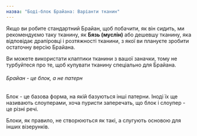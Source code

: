 ```yaml
---
назва: "Боді-блок Брайана: Варіанти тканин"
---
```


Якщо ви робите стандартний Брайан, щоб побачити, як він сидить, ми рекомендуємо таку тканину, як **Бязь (муслін)** або дешевшу тканину, яка відповідає драпіровці і розтяжності тканини, з якої ви плануєте зробити остаточну версію Брайана.

Ви можете використати клаптики тканини з вашої заначки, тому не турбуйтеся про те, щоб купувати тканину спеціально для Брайана.

<Note>

###### Брайан - це блок, а не патерн

Блок - це базова форма, на якій базуються інші патерни.
Іноді їх ще називають слоуперами, хоча пуристи заперечать, що блок і слоупер - це різні речі.

Блоки, як правило, не створюються як такі, а слугують основою для інших візерунків.

</Note>
